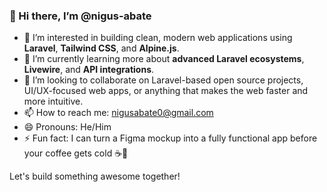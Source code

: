 ### 👋 Hi there, I’m @nigus-abate

- 👀 I’m interested in building clean, modern web applications using **Laravel**, **Tailwind CSS**, and **Alpine.js**.
- 🌱 I’m currently learning more about **advanced Laravel ecosystems**, **Livewire**, and **API integrations**.
- 💞️ I’m looking to collaborate on Laravel-based open source projects, UI/UX-focused web apps, or anything that makes the web faster and more intuitive.
- 📫 How to reach me: [nigusabate0@gmail.com](mailto:abatenigus0@gmail.com)
- 😄 Pronouns: He/Him
- ⚡ Fun fact: I can turn a Figma mockup into a fully functional app before your coffee gets cold ☕🚀

Let's build something awesome together!

